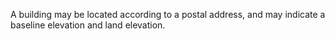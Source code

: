 A building may be located according to a postal address, and may indicate a baseline elevation and land elevation.
